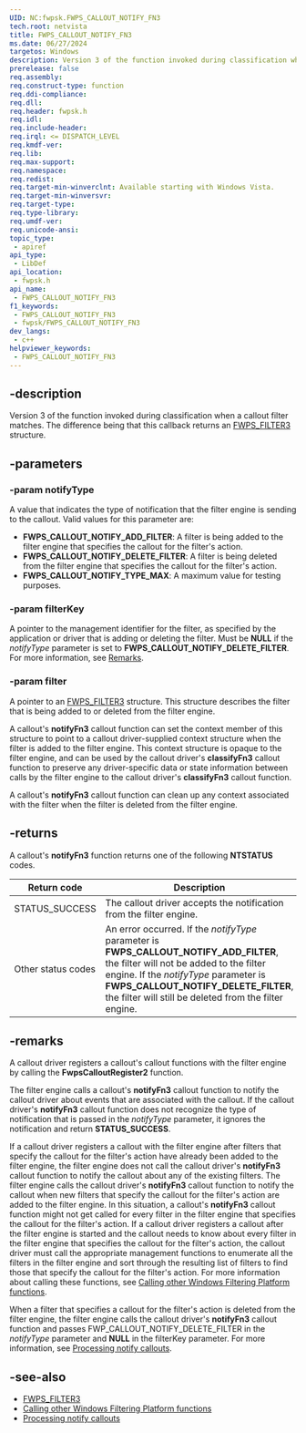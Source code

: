 ```yaml
---
UID: NC:fwpsk.FWPS_CALLOUT_NOTIFY_FN3
tech.root: netvista
title: FWPS_CALLOUT_NOTIFY_FN3
ms.date: 06/27/2024
targetos: Windows
description: Version 3 of the function invoked during classification when a callout filter matches.
prerelease: false
req.assembly: 
req.construct-type: function
req.ddi-compliance: 
req.dll: 
req.header: fwpsk.h
req.idl: 
req.include-header: 
req.irql: <= DISPATCH_LEVEL
req.kmdf-ver: 
req.lib: 
req.max-support: 
req.namespace: 
req.redist: 
req.target-min-winverclnt: Available starting with Windows Vista.
req.target-min-winversvr: 
req.target-type: 
req.type-library: 
req.umdf-ver: 
req.unicode-ansi: 
topic_type:
 - apiref
api_type:
 - LibDef
api_location:
 - fwpsk.h
api_name:
 - FWPS_CALLOUT_NOTIFY_FN3
f1_keywords:
 - FWPS_CALLOUT_NOTIFY_FN3
 - fwpsk/FWPS_CALLOUT_NOTIFY_FN3
dev_langs:
 - c++
helpviewer_keywords:
 - FWPS_CALLOUT_NOTIFY_FN3
---
```


## -description

Version 3 of the function invoked during classification when a callout filter matches. The difference being that this callback returns an [FWPS_FILTER3](/windows/win32/api/fwpstypes/ns-fwpstypes-fwps_filter3) structure.

## -parameters

### -param notifyType

A value that indicates the type of notification that the filter engine is sending to the callout. Valid values for this parameter are:

- **FWPS_CALLOUT_NOTIFY_ADD_FILTER**: A filter is being added to the filter engine that specifies the callout for the filter's action.
- **FWPS_CALLOUT_NOTIFY_DELETE_FILTER**: A filter is being deleted from the filter engine that specifies the callout for the filter's action.
- **FWPS_CALLOUT_NOTIFY_TYPE_MAX**: A maximum value for testing purposes.

### -param filterKey

A pointer to the management identifier for the filter, as specified by the application or driver that is adding or deleting the filter. Must be **NULL** if the *notifyType* parameter is set to **FWPS_CALLOUT_NOTIFY_DELETE_FILTER**. For more information, see [Remarks](#remarks).

### -param filter

A pointer to an [FWPS_FILTER3](/windows/win32/api/fwpstypes/ns-fwpstypes-fwps_filter3) structure. This structure describes the filter that is being added to or deleted from the filter engine.

A callout's **notifyFn3** callout function can set the context member of this structure to point to a callout driver-supplied context structure when the filter is added to the filter engine. This context structure is opaque to the filter engine, and can be used by the callout driver's **classifyFn3** callout function to preserve any driver-specific data or state information between calls by the filter engine to the callout driver's **classifyFn3** callout function.

A callout's **notifyFn3** callout function can clean up any context associated with the filter when the filter is deleted from the filter engine.

## -returns

A callout's **notifyFn3** function returns one of the following **NTSTATUS** codes.

| Return code | Description |
|--|--|
| STATUS_SUCCESS | The callout driver accepts the notification from the filter engine. |
| Other status codes | An error occurred. If the *notifyType* parameter is **FWPS_CALLOUT_NOTIFY_ADD_FILTER**, the filter will not be added to the filter engine. If the *notifyType* parameter is **FWPS_CALLOUT_NOTIFY_DELETE_FILTER**, the filter will still be deleted from the filter engine. |

## -remarks

A callout driver registers a callout's callout functions with the filter engine by calling the **FwpsCalloutRegister2** function.

The filter engine calls a callout's **notifyFn3** callout function to notify the callout driver about events that are associated with the callout. If the callout driver's **notifyFn3** callout function does not recognize the type of notification that is passed in the *notifyType* parameter, it ignores the notification and return **STATUS_SUCCESS**.

If a callout driver registers a callout with the filter engine after filters that specify the callout for the filter's action have already been added to the filter engine, the filter engine does not call the callout driver's **notifyFn3** callout function to notify the callout about any of the existing filters. The filter engine calls the callout driver's **notifyFn3** callout function to notify the callout when new filters that specify the callout for the filter's action are added to the filter engine. In this situation, a callout's **notifyFn3** callout function might not get called for every filter in the filter engine that specifies the callout for the filter's action. If a callout driver registers a callout after the filter engine is started and the callout needs to know about every filter in the filter engine that specifies the callout for the filter's action, the callout driver must call the appropriate management functions to enumerate all the filters in the filter engine and sort through the resulting list of filters to find those that specify the callout for the filter's action. For more information about calling these functions, see [Calling other Windows Filtering Platform functions](/windows-hardware/drivers/network/calling-other-windows-filtering-platform-functions).

When a filter that specifies a callout for the filter's action is deleted from the filter engine, the filter engine calls the callout driver's **notifyFn3** callout function and passes FWP_CALLOUT_NOTIFY_DELETE_FILTER in the *notifyType* parameter and **NULL** in the filterKey parameter. For more information, see [Processing notify callouts](/windows-hardware/drivers/network/processing-notify-callouts).

## -see-also

- [FWPS_FILTER3](/windows/win32/api/fwpstypes/ns-fwpstypes-fwps_filter3)
- [Calling other Windows Filtering Platform functions](/windows-hardware/drivers/network/calling-other-windows-filtering-platform-functions)
- [Processing notify callouts](/windows-hardware/drivers/network/processing-notify-callouts)
